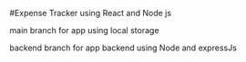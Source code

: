 #Expense Tracker using React and Node js




main branch for app using local storage

backend branch for app backend using Node and expressJs
